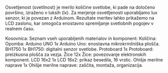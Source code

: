 Osvetljenost (svetilnost) je merilo količine svetlobe, ki pade na določeno površino, izraženo v luksih (lx). Za merjenje osvetljenosti uporabljamo lux senzor, ki je povezan z Arduinom. Rezultate meritev lahko prikažemo na LCD zaslonu, kar omogoča enostavno spremljanje svetlobnih pogojev v realnem času.

Kosovnica:
Seznam vseh uporabljenih materialov in komponent:	Količina:	Opomba:
Arduino UNO	1x	Arduino Uno: enostavna mikrokrmilniška plošča.
BH1750	1x	BH1750: digitalni senzor svetlobe.
Protoboard	1x	Protoboard: preizkusna plošča za vezja.
Žice	12x	Žice: povezovanje elektronskih komponent.
LCD 16x2	1x	LCD 16x2: prikaz besedila, 16 vrstic.
Ohišje merilne naprave	1x	Ohišje merilne naprave: zaščita, montaža, organizacija.
